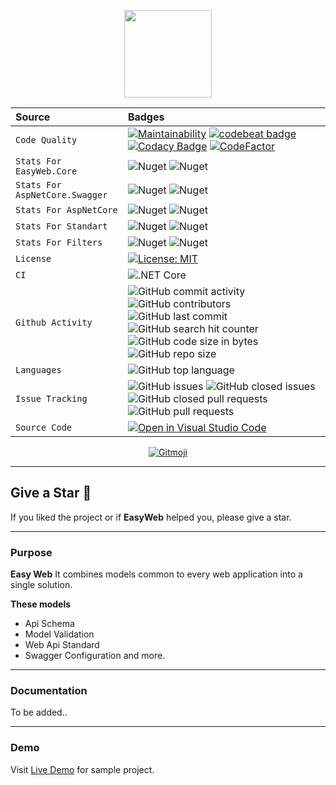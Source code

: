 <p align="center">
  <img src="https://user-images.githubusercontent.com/47147484/164946446-4d7ff237-ad30-40e5-9a13-d3099ac1bd2a.png" style="max-width:100%;" height="140" />
</p>

| Source                         | Badges                                                                                                                                                                                                                                                                                                                                                                                                                                                                                                                                                                                                                                                                                                                                                                                                                                                                                                                       |
|:-------------------------------|:-----------------------------------------------------------------------------------------------------------------------------------------------------------------------------------------------------------------------------------------------------------------------------------------------------------------------------------------------------------------------------------------------------------------------------------------------------------------------------------------------------------------------------------------------------------------------------------------------------------------------------------------------------------------------------------------------------------------------------------------------------------------------------------------------------------------------------------------------------------------------------------------------------------------------------|
| `Code Quality`                 | [![Maintainability](https://api.codeclimate.com/v1/badges/29789eba69c04243cd27/maintainability)](https://codeclimate.com/github/furkandeveloper/EasyWeb/maintainability) [![codebeat badge](https://codebeat.co/badges/a3a5245c-c09d-498f-b4ea-a9b4caf226c7)](https://codebeat.co/projects/github-com-furkandeveloper-easyweb-release) [![Codacy Badge](https://app.codacy.com/project/badge/Grade/9fc9823a1f794959941fb0312a30e4d1)](https://www.codacy.com/gh/furkandeveloper/EasyWeb/dashboard?utm_source=github.com&amp;utm_medium=referral&amp;utm_content=furkandeveloper/EasyWeb&amp;utm_campaign=Badge_Grade) [![CodeFactor](https://www.codefactor.io/repository/github/furkandeveloper/easyweb/badge)](https://www.codefactor.io/repository/github/furkandeveloper/easyweb)                                                                                                                              |
| `Stats For EasyWeb.Core`       | ![Nuget](https://img.shields.io/nuget/dt/EasyWeb.Core?label=Core%20Downloads) ![Nuget](https://img.shields.io/nuget/v/EasyWeb.Core?label=EasyWeb.Core)                                                                                                                                                                                                                                                                                                                                                                                                                                                                                                                                                                                                                                                                                                                                                                       |
| `Stats For AspNetCore.Swagger` | ![Nuget](https://img.shields.io/nuget/dt/EasyWeb.AspNetCore.Swagger?label=AspNetCore.Swagger%20Downloads) ![Nuget](https://img.shields.io/nuget/v/EasyWeb.AspNetCore.Swagger?label=EasyWeb.AspNetCore.Swagger)                                                                                                                                                                                                                                                                                                                                                                                                                                                                                                                                                                                                                                                                                                               |
| `Stats For AspNetCore`         | ![Nuget](https://img.shields.io/nuget/dt/EasyWeb.AspNetCore?label=AspNetCore%20Downloads) ![Nuget](https://img.shields.io/nuget/v/EasyWeb.AspNetCore?label=EasyWeb.AspNetCore)                                                                                                                                                                                                                                                                                                                                                                                                                                                                                                                                                                                                                                                                                                                                               |
| `Stats For Standart`           | ![Nuget](https://img.shields.io/nuget/dt/EasyWeb.AspNetCore.Standarts?label=Standarts%20Downloads) ![Nuget](https://img.shields.io/nuget/v/EasyWeb.AspNetCore.Standarts?label=EasyWeb.AspNetCore.Standarts)                                                                                                                                                                                                                                                                                                                                                                                                                                                                                                                                                                                                                                                                                                                  |
| `Stats For Filters`            | ![Nuget](https://img.shields.io/nuget/dt/EasyWeb.AspNetCore.Filters?label=AspNetCore.Filters%20Downloads) ![Nuget](https://img.shields.io/nuget/v/EasyWeb.AspNetCore.Filters?label=EasyWeb.AspNetCore.Filters)                                                                                                                                                                                                                                                                                                                                                                                                                                                                                                                                                                                                                                                                                                               |
| `License`                      | [![License: MIT](https://img.shields.io/badge/License-MIT-yellow.svg)](https://opensource.org/licenses/MIT)                                                                                                                                                                                                                                                                                                                                                                                                                                                                                                                                                                                                                                                                                                                                                                                                                  |
| `CI`                           | ![.NET Core](https://github.com/furkandeveloper/EasyWeb/workflows/.NET%20Core/badge.svg?branch=master)                                                                                                                                                                                                                                                                                                                                                                                                                                                                                                                                                                                                                                                                                                                                                                                                                       |
| `Github Activity`              | ![GitHub commit activity](https://img.shields.io/github/commit-activity/y/furkandeveloper/EasyWeb) ![GitHub contributors](https://img.shields.io/github/contributors/furkandeveloper/EasyWeb) ![GitHub last commit](https://img.shields.io/github/last-commit/furkandeveloper/EasyWeb) ![GitHub search hit counter](https://img.shields.io/github/search/furkandeveloper/EasyWeb/EasyWeb) ![GitHub code size in bytes](https://img.shields.io/github/languages/code-size/furkandeveloper/EasyWeb) ![GitHub repo size](https://img.shields.io/github/repo-size/furkandeveloper/EasyWeb)                                                                                                                                                                                                                                                                                                                                       |
| `Languages`                    | ![GitHub top language](https://img.shields.io/github/languages/top/furkandeveloper/EasyWeb)                                                                                                                                                                                                                                                                                                                                                                                                                                                                                                                                                                                                                                                                                                                                                                                                                                  |
| `Issue Tracking`               | ![GitHub issues](https://img.shields.io/github/issues/furkandeveloper/EasyWeb) ![GitHub closed issues](https://img.shields.io/github/issues-closed/furkandeveloper/EasyWeb) ![GitHub closed pull requests](https://img.shields.io/github/issues-pr-closed/furkandeveloper/EasyWeb) ![GitHub pull requests](https://img.shields.io/github/issues-pr/furkandeveloper/EasyWeb)                                                                                                                                                                                                                                                                                                                                                                                                                                                                                                                                                  |
| `Source Code`                  | [![Open in Visual Studio Code](https://open.vscode.dev/badges/open-in-vscode.svg)](https://open.vscode.dev/furkandeveloper/EasyWeb)                                                                                                                                                                                                                                                                                                                                                                                                                                                                                                                                                                                                                                                                                                                                                                                          |

<p align="center">
  <a href="https://gitmoji.carloscuesta.me">
    <img src="https://img.shields.io/badge/gitmoji-%20😜%20😍-FFDD67.svg?style=flat-square" alt="Gitmoji">
  </a> 
</p>

***

## Give a Star 🌟
If you liked the project or if **EasyWeb** helped you, please give a star.

***

### Purpose
**Easy Web** It combines models common to every web application into a single solution.

**These models**
- Api Schema
- Model Validation
- Web Api Standard
- Swagger Configuration
  and more.
***

### Documentation
To be added..

***

### Demo
Visit [Live Demo](https://easy-web-v1.herokuapp.com/) for sample project.
